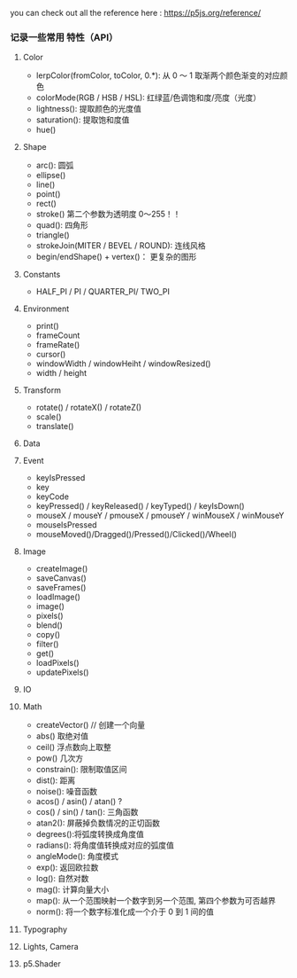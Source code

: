 you can check out all the reference here : https://p5js.org/reference/
### 记录一些常用 特性（API）
1. Color
    - lerpColor(fromColor, toColor, 0.*): 从 0 ～ 1 取渐两个颜色渐变的对应颜色
    - colorMode(RGB / HSB / HSL): 红绿蓝/色调饱和度/亮度（光度）
    - lightness(): 提取颜色的光度值
    - saturation(): 提取饱和度值
    - hue()

2. Shape
    - arc(): 圆弧
    - ellipse()
    - line()
    - point()
    - rect()
    - stroke() 第二个参数为透明度 0～255！！
    - quad(): 四角形
    - triangle()
    - strokeJoin(MITER / BEVEL / ROUND): 连线风格
    - begin/endShape() + vertex()： 更复杂的图形

3. Constants
    - HALF_PI / PI / QUARTER_PI/ TWO_PI

4. Environment
    - print()
    - frameCount
    - frameRate()
    - cursor()
    - windowWidth / windowHeiht / windowResized()
    - width / height

5. Transform
    - rotate() / rotateX() / rotateZ()
    - scale()
    - translate()

6. Data

7. Event
    - keyIsPressed
    - key
    - keyCode
    - keyPressed() / keyReleased() / keyTyped() / keyIsDown()
    - mouseX / mouseY / pmouseX / pmouseY / winMouseX / winMouseY
    - mouseIsPressed
    - mouseMoved()/Dragged()/Pressed()/Clicked()/Wheel()

8. Image
    - createImage()
    - saveCanvas()
    - saveFrames()
    - loadImage()
    - image()
    - pixels()
    - blend()
    - copy()
    - filter()
    - get()
    - loadPixels()
    - updatePixels()

9. IO

10. Math
    - createVector() // 创建一个向量
    - abs()  取绝对值
    - ceil()  浮点数向上取整
    - pow() 几次方
    - constrain(): 限制取值区间
    - dist(): 距离
    - noise(): 噪音函数
    - acos() / asin() / atan() ? 
    - cos() / sin() / tan(): 三角函数
    - atan2(): 屏蔽掉负数情况的正切函数
    - degrees():将弧度转换成角度值
    - radians(): 将角度值转换成对应的弧度值
    - angleMode(): 角度模式
    - exp(): 返回欧拉数
    - log(): 自然对数
    - mag(): 计算向量大小
    - map(): 从一个范围映射一个数字到另一个范围, 第四个参数为可否越界
    - norm(): 将一个数字标准化成一个介于 0 到 1 间的值

11. Typography

12. Lights, Camera

13. p5.Shader